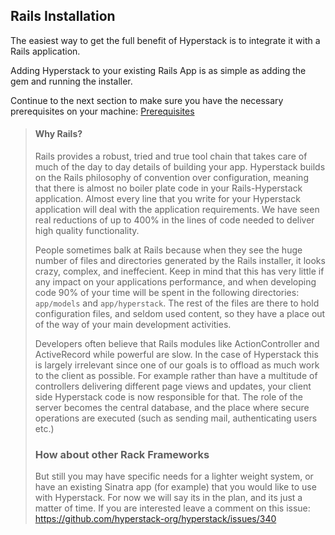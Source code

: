 ## Rails Installation

The easiest way to get the full benefit of Hyperstack is to integrate it with a Rails application.

Adding Hyperstack to your existing Rails App is as simple as adding the gem and running the installer.

Continue to the next section to make sure you have the necessary prerequisites on your machine: [Prerequisites](https://docs.hyperstack.org/rails-installation/prerequisites)
> #### Why Rails?
>
>Rails provides a robust, tried and true tool chain that takes care of much of the day to day details of building your app.  Hyperstack builds on the Rails philosophy of convention over configuration, meaning that there is almost no boiler plate code in your Rails-Hyperstack application.  Almost every line that you write for your Hyperstack application will deal with the application requirements.  We have seen real reductions of up to 400% in the lines of code needed to deliver high quality functionality.
>
>People sometimes balk at Rails because when they see the huge number of files and directories generated by the Rails installer, it looks crazy, complex, and ineffecient.  Keep in mind that this has very little if any impact on your applications performance, and when developing code 90% of your time will be spent in the following directories:  `app/models` and `app/hyperstack`.  The rest of the files are there to hold configuration files, and seldom used content, so they have a place out of the way of your main development activities.
>
>Developers often believe that Rails modules like ActionController and ActiveRecord while powerful are slow.
In the case of Hyperstack this is largely irrelevant since one of our goals is to offload as much work to the client as possible.   For example rather than have a multitude of controllers delivering different page views and updates, your client side Hyperstack code is now responsible for that.  The role of the server becomes the central database, and the place where secure operations are executed (such as sending mail, authenticating users etc.)
>
>### How about other Rack Frameworks
>
>But still you may have specific needs for a lighter weight system, or have an existing Sinatra app (for example) that you would like to use with Hyperstack.  For now we will say its in the plan, and its just a matter of time.  If you are interested leave a comment on this issue: https://github.com/hyperstack-org/hyperstack/issues/340
